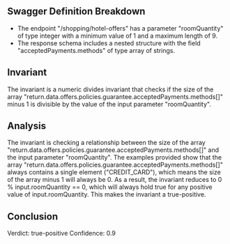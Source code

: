 ## Swagger Definition Breakdown
- The endpoint "/shopping/hotel-offers" has a parameter "roomQuantity" of type integer with a minimum value of 1 and a maximum length of 9.
- The response schema includes a nested structure with the field "acceptedPayments.methods" of type array of strings.

## Invariant
The invariant is a numeric divides invariant that checks if the size of the array "return.data.offers.policies.guarantee.acceptedPayments.methods[]" minus 1 is divisible by the value of the input parameter "roomQuantity".

## Analysis
The invariant is checking a relationship between the size of the array "return.data.offers.policies.guarantee.acceptedPayments.methods[]" and the input parameter "roomQuantity". The examples provided show that the array "return.data.offers.policies.guarantee.acceptedPayments.methods[]" always contains a single element ("CREDIT_CARD"), which means the size of the array minus 1 will always be 0. As a result, the invariant reduces to 0 % input.roomQuantity == 0, which will always hold true for any positive value of input.roomQuantity. This makes the invariant a true-positive.

## Conclusion
Verdict: true-positive
Confidence: 0.9
